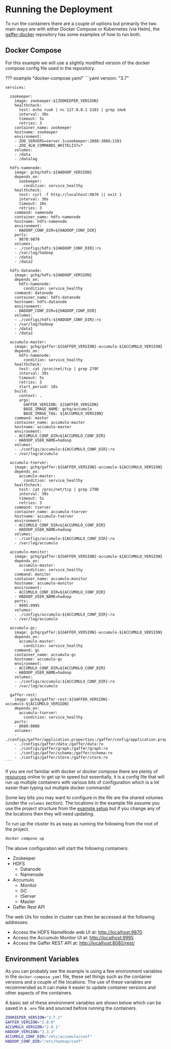 # Running the Deployment

To run the containers there are a couple of options but primarily the two main ways are with either
Docker Compose or Kubernetes (via Helm), the [gaffer-docker](https://github.com/gchq/gaffer-docker)
repository has some examples of how to run both.

## Docker Compose

For this example we will use a slightly modified version of the docker compose config file used in
the repository.

??? example "docker-compose.yaml"
    ```yaml
    version: "3.7"

    services:

      zookeeper:
        image: zookeeper:${ZOOKEEPER_VERSION}
        healthcheck:
          test: echo ruok | nc 127.0.0.1 2181 | grep imok
          interval: 30s
          timeout: 5s
          retries: 3
        container_name: zookeeper
        hostname: zookeeper
        environment:
        - ZOO_SERVERS=server.1=zookeeper:2888:3888;2181
        - ZOO_4LW_COMMANDS_WHITELIST=*
        volumes:
        - /data
        - /datalog

      hdfs-namenode:
        image: gchq/hdfs:${HADOOP_VERSION}
        depends_on:
          zookeeper:
            condition: service_healthy
        healthcheck:
          test: curl -f http://localhost:9870 || exit 1
          interval: 30s
          timeout: 10s
          retries: 3
        command: namenode
        container_name: hdfs-namenode
        hostname: hdfs-namenode
        environment:
        - HADOOP_CONF_DIR=${HADOOP_CONF_DIR}
        ports:
        - 9870:9870
        volumes:
        - ./configs/hdfs:${HADOOP_CONF_DIR}:ro
        - /var/log/hadoop
        - /data1
        - /data2

      hdfs-datanode:
        image: gchq/hdfs:${HADOOP_VERSION}
        depends_on:
          hdfs-namenode:
            condition: service_healthy
        command: datanode
        container_name: hdfs-datanode
        hostname: hdfs-datanode
        environment:
        - HADOOP_CONF_DIR=${HADOOP_CONF_DIR}
        volumes:
        - ./configs/hdfs:${HADOOP_CONF_DIR}:ro
        - /var/log/hadoop
        - /data1
        - /data2

      accumulo-master:
        image: gchq/gaffer:${GAFFER_VERSION}-accumulo-${ACCUMULO_VERSION}
        depends_on:
          hdfs-namenode:
            condition: service_healthy
        healthcheck:
          test: cat /proc/net/tcp | grep 270F
          interval: 30s
          timeout: 5s
          retries: 3
          start_period: 10s
        build:
          context: .
          args:
            GAFFER_VERSION: ${GAFFER_VERSION}
            BASE_IMAGE_NAME: gchq/accumulo
            BASE_IMAGE_TAG: ${ACCUMULO_VERSION}
        command: master
        container_name: accumulo-master
        hostname: accumulo-master
        environment:
        - ACCUMULO_CONF_DIR=${ACCUMULO_CONF_DIR}
        - HADOOP_USER_NAME=hadoop
        volumes:
        - ./configs/accumulo:${ACCUMULO_CONF_DIR}:ro
        - /var/log/accumulo

      accumulo-tserver:
        image: gchq/gaffer:${GAFFER_VERSION}-accumulo-${ACCUMULO_VERSION}
        depends_on:
          accumulo-master:
            condition: service_healthy
        healthcheck:
          test: cat /proc/net/tcp | grep 270D
          interval: 30s
          timeout: 5s
          retries: 3
        command: tserver
        container_name: accumulo-tserver
        hostname: accumulo-tserver
        environment:
        - ACCUMULO_CONF_DIR=${ACCUMULO_CONF_DIR}
        - HADOOP_USER_NAME=hadoop
        volumes:
        - ./configs/accumulo:${ACCUMULO_CONF_DIR}:ro
        - /var/log/accumulo

      accumulo-monitor:
        image: gchq/gaffer:${GAFFER_VERSION}-accumulo-${ACCUMULO_VERSION}
        depends_on:
          accumulo-master:
            condition: service_healthy
        command: monitor
        container_name: accumulo-monitor
        hostname: accumulo-monitor
        environment:
        - ACCUMULO_CONF_DIR=${ACCUMULO_CONF_DIR}
        - HADOOP_USER_NAME=hadoop
        ports:
        - 9995:9995
        volumes:
        - ./configs/accumulo:${ACCUMULO_CONF_DIR}:ro
        - /var/log/accumulo

      accumulo-gc:
        image: gchq/gaffer:${GAFFER_VERSION}-accumulo-${ACCUMULO_VERSION}
        depends_on:
          accumulo-master:
            condition: service_healthy
        command: gc
        container_name: accumulo-gc
        hostname: accumulo-gc
        environment:
        - ACCUMULO_CONF_DIR=${ACCUMULO_CONF_DIR}
        - HADOOP_USER_NAME=hadoop
        volumes:
        - ./configs/accumulo:${ACCUMULO_CONF_DIR}:ro
        - /var/log/accumulo

      gaffer-rest:
        image: gchq/gaffer-rest:${GAFFER_VERSION}-accumulo-${ACCUMULO_VERSION}
        depends_on:
          accumulo-tserver:
            condition: service_healthy
        ports:
        - 8080:8080
        volumes:
        - ./configs/gaffer/application.properties:/gaffer/config/application.properties:ro
        - ./configs/gaffer/data:/gaffer/data:ro
        - ./configs/gaffer/graph:/gaffer/graph:ro
        - ./configs/gaffer/schema:/gaffer/schema:ro
        - ./configs/gaffer/store:/gaffer/store:ro
    ```

If you are not familiar with docker or docker compose there are plenty of
[resources](https://docs.docker.com/compose/) online to get up to speed but essentially, it is a
config file that will run up multiple containers with various bits of configuration which is a lot
easier than typing out multiple docker commands!

Some key bits you may want to configure in the file are the shared volumes (under the `volumes`
section). The locations in the example file assume you use the project structure from the
[example setup](./project-setup.md) but if you change any of the locations then they will need
updating.

To run up the cluster its as easy as running the following from the root of the project.

```bash
docker compose up
```

The above configuration will start the following containers:

- Zookeeper
- HDFS
    - Datanode
    - Namenode
- Accumulo
    - Monitor
    - GC
    - tServer
    - Master
- Gaffer Rest API

The web UIs for nodes in cluster can then be accessed at the following addresses:

- Access the HDFS NameNode web UI at: <http://localhost:9870>
- Access the Accumulo Monitor UI at: <http://localhost:9995>
- Access the Gaffer REST API at: <http://localhost:8080/rest/>

## Environment Variables

As you can probably see the example is using a few environment variables in the
`docker-compose.yaml` file, these set things such as the container versions and a couple of file
locations. The use of these variables are recommended as it can make it easier to update container
versions and other aspects of the containers.

A basic set of these environment variables are shown below which can be saved in a `.env` file and
sourced before running the containers.

```bash
ZOOKEEPER_VERSION="3.7.1"
GAFFER_VERSION="2.0.0"
ACCUMULO_VERSION="2.0.1"
HADOOP_VERSION="3.3.3"
ACCUMULO_CONF_DIR="/etc/accumulo/conf"
HADOOP_CONF_DIR="/etc/hadoop/conf"
```

